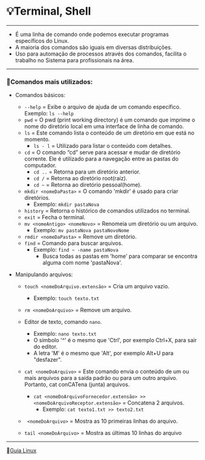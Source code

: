 # :bulb:Terminal, Shell
---

* É uma linha de comando onde podemos executar programas específicos do Linux.
* A maioria dos comandos são iguais em diversas distribuições.
* Uso para automação de processos através dos comandos, facilita o trabalho no Sistema para profissionais na área.
---

### :penguin:Comandos mais utilizados:
* Comandos básicos:

    * `--help` = Exibe o arquivo de ajuda de um comando específico.
        Exemplo: `ls --help`
    * `pwd` = O pwd (print working directory) é um comando que imprime o nome do diretório local em uma interface de linha de comando. 
    * `ls` = Este comando lista o conteúdo de um diretório em que está no momento.
        * `ls - l` = Utilizado para listar o conteúdo com detalhes.
    * `cd` = O comando “cd” serve para acessar e mudar de diretório corrente. Ele é utilizado para a navegação entre as pastas do computador. 
        * `cd ..` = Retorna para um diretório anterior.
        * `cd /` = Retorna ao diretório root(raíz).
        * `cd ~` = Retorna ao diretório pessoal(home).
    * `mkdir <nomeDaPasta>` = O comando 'mkdir' é usado para criar diretórios.
        * Exemplo: `mkdir pastaNova`
    * `history` = Retorna o histórico de comandos utilizados no terminal.
    * `exit` = Fecha o terminal.
    * `mv <nomeAntigo> <nomeNovo>` = Renomeia um diretório ou um arquivo.
        * Exemplo: `mv pastaNova pastaNovoNome`
    * `rmdir <nomeDaPasta>` = Remove um diretório.
    * `find` = Comando para buscar arquivos.
        * Exemplo: `find ~ -name pastaNova`
            * Busca todas as pastas em 'home' para comparar se encontra alguma com nome 'pastaNova'.
    
* Manipulando arquivos:
    * `touch <nomeDoArquivo.extensão>` = Cria um arquivo vazio.
        * Exemplo: `touch texto.txt`
    * `rm <nomeDoArquivo>` = Remove um arquivo.
    * Editor de texto, comando `nano`.
        * Exemplo: `nano texto.txt`
        * O símbolo '^' é o mesmo que 'Ctrl', por exemplo Ctrl+X, para sair do editor.
        * A letra 'M' é o mesmo que 'Alt', por exemplo Alt+U para "desfazer".

    * `cat <nomeDoArquivo>` = Este comando envia o conteúdo de um ou mais arquivos para a saída padrão ou para um outro arquivo. Portanto, cat conCATena (junta) arquivos.
        * `cat <nomeDoArquivoFornecedor.extensão> >> <nomeDoArquivoReceptor.extensão>` = Concatena 2 arquivos.
            * Exemplo: `cat texto1.txt >> texto2.txt`
    * ` <nomeDoArquivo>` = Mostra as 10 primeiras linhas do arquivo.
    * `tail <nomeDoArquivo>` = Mostra as últimas 10 linhas do arquivo














---

:penguin:[Guia Linux](https://guialinux.uniriotec.br/)